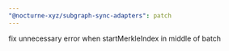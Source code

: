 ```yaml
---
"@nocturne-xyz/subgraph-sync-adapters": patch
---
```


fix unnecessary error when startMerkleIndex in middle of batch

